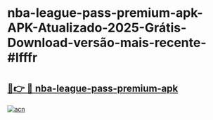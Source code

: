 # nba-league-pass-premium-apk-APK-Atualizado-2025-Grátis-Download-versão-mais-recente-#lfffr

# <h2><a href="https://ainizakaria.my?title=nba-league-pass-premium-apk&ref=24M">🔗👉 🔴 nba-league-pass-premium-apk</a></h2>

[![acn](https://github.com/user-attachments/assets/0f9c940e-d8b0-45ae-aac7-cd30a18b3e1c)](https://ainizakaria.my?title=nba-league-pass-premium-apk&ref=24M)

